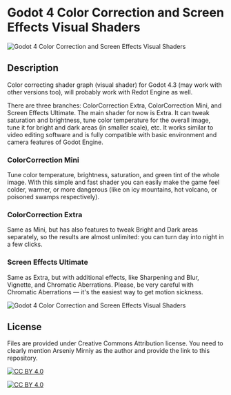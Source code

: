 # Godot 4 Color Correction and Screen Effects Visual Shaders

![Godot 4 Color Correction and Screen Effects Visual Shaders](https://github.com/ArseniyMirniy/Godot-4-Free-Color-Correction-and-Screen-Effects-Visual-Shader/blob/main/Extras/Godot_4_Color_Correction_and_Screen_Effects_Visual_Shader.jpg)

## Description

Color correcting shader graph (visual shader) for Godot 4.3 (may work with other versions too), will probably work with Redot Engine as well.

There are three branches: ColorCorrection Extra, ColorCorrection Mini, and Screen Effects Ultimate. The main shader for now is Extra. It can tweak saturation and brightness, tune color temperature for the overall image, tune it for bright and dark areas (in smaller scale), etc. It works similar to video editing software and is fully compatible with basic environment and camera features of Godot Engine. 

### ColorCorrection Mini
Tune color temperature, brightness, saturation, and green tint of the whole image. With this simple and fast shader you can easily make the game feel colder, warmer, or more dangerous (like on icy mountains, hot volcano, or poisoned swamps respectively).

### ColorCorrection Extra
Same as Mini, but has also features to tweak Bright and Dark areas separately, so the results are almost unlimited: you can turn day into night in a few clicks.

### Screen Effects Ultimate
Same as Extra, but with additional effects, like Sharpening and Blur, Vignette, and Chromatic Aberrations. Please, be very careful with Chromatic Aberrations — it's the easiest way to get motion sickness.

![Godot 4 Color Correction and Screen Effects Visual Shaders](https://github.com/ArseniyMirniy/Godot-4-Free-Color-Correction-and-Screen-Effects-Visual-Shader/blob/main/Extras/Day_to_Night.jpg)

## License

Files are provided under Creative Commons Attribution license. You need to clearly mention Arseniy Mirniy as the author and provide the link to this repository.

[![CC BY 4.0][cc-by-shield]][cc-by]

[![CC BY 4.0][cc-by-image]][cc-by]

[cc-by]: http://creativecommons.org/licenses/by/4.0/
[cc-by-image]: https://i.creativecommons.org/l/by/4.0/88x31.png
[cc-by-shield]: https://img.shields.io/badge/License-CC%20BY%204.0-lightgrey.svg
